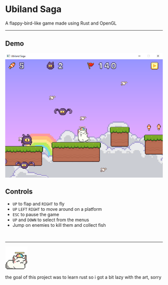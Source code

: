 # Ubiland Saga

A flappy-bird-like game made using Rust and OpenGL

---

## Demo

<img src="./demo.png" alt="demo"/>

## Controls

- `UP` to flap and `RIGHT` to fly
- `UP` `LEFT` `RIGHT` to move around on a platform
- `ESC` to pause the game
- `UP` and `DOWN` to select from the menus
- Jump on enemies to kill them and collect fish

</br>

---

<img src="./ubi.gif" alt="ubi loafing"/>

the goal of this project was to learn rust so i got a bit lazy with the art, sorry


